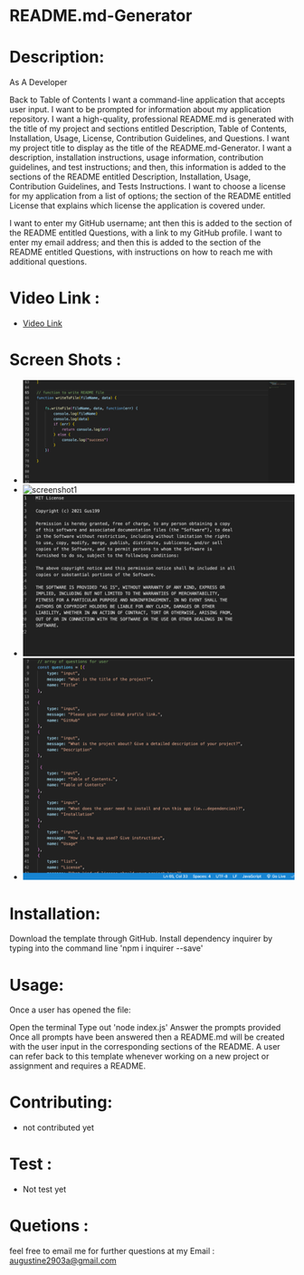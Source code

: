 # README.md-Generator


# Description:

As A Developer

Back to Table of Contents
I want a command-line application that accepts user input.
I want to be prompted for information about my application repository.
I want a high-quality, professional README.md is generated with the title of my project and sections entitled Description, Table of Contents, Installation, Usage, License, Contribution Guidelines,  and Questions.
I want my project title to display as the title of the README.md-Generator.
I want a description, installation instructions, usage information, contribution guidelines, and test instructions; and then, this information is added to the sections of the README entitled Description, Installation, Usage, Contribution Guidelines, and Tests Instructions.
I want to choose a license for my application from a list of options; the section of the README entitled License that explains which license the application is covered under.

I want to enter my GitHub username; ant then this is added to the section of the README entitled Questions, with a link to my GitHub profile.
I want to enter my email address; and then this is added to the section of the README entitled Questions, with instructions on how to reach me with additional questions.

# Video Link :

* [Video Link](https://watch.screencastify.com/v/y2ngxQeGbBfX3GveIF5p)

# Screen Shots :
* ![screenshot1](./Develop/images/screenshot1.png)
* ![screenshot1](./Develop/images/screenshot13.png)
* ![screenshot1](./Develop/images/screenshot4.png)
* ![screenshot1](./Develop/images/screenshot5.png)

# Installation:
Download the template through GitHub.
Install dependency inquirer by typing into the command line 'npm i inquirer --save'

# Usage:
Once a user has opened the file:

Open the terminal
Type out 'node index.js'
Answer the prompts provided
Once all prompts have been answered then a README.md will be created with the user input in the corresponding sections of the README. A user can refer back to this template whenever working on a new project or assignment and requires a README.

# Contributing:

* not contributed yet
# Test :
* Not test yet
# Quetions :
feel free to email me for further questions at my Email : augustine2903a@gmail.com